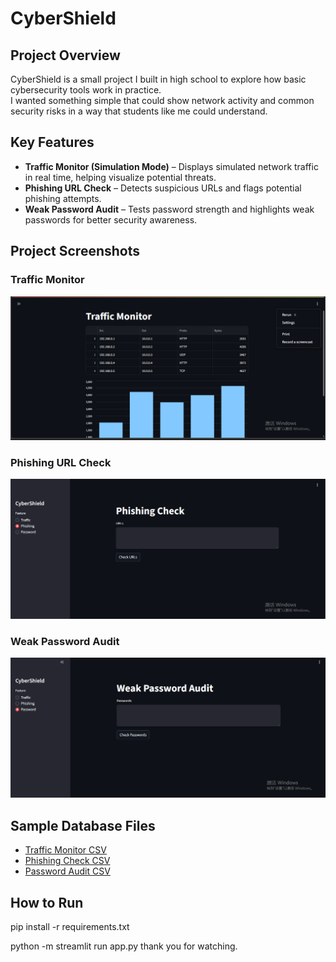 # CyberShield

## Project Overview
CyberShield is a small project I built in high school to explore how basic cybersecurity tools work in practice.  
I wanted something simple that could show network activity and common security risks in a way that students like me could understand.

## Key Features
- **Traffic Monitor (Simulation Mode)** – Displays simulated network traffic in real time, helping visualize potential threats.  
- **Phishing URL Check** – Detects suspicious URLs and flags potential phishing attempts.  
- **Weak Password Audit** – Tests password strength and highlights weak passwords for better security awareness.

## Project Screenshots

### Traffic Monitor
![Traffic Monitor](docs/exports/traffic_monitor_demo.png)

### Phishing URL Check
![Phishing Check](docs/exports/phishing_check_demo.png)

### Weak Password Audit
![Password Audit](docs/exports/password_audit_demo.png)

## Sample Database Files
- [Traffic Monitor CSV](docs/exports/traffic_log_sample.csv)  
- [Phishing Check CSV](docs/exports/phishing_check_sample.csv)  
- [Password Audit CSV](docs/exports/password_audit_sample.csv)


## How to Run
pip install -r requirements.txt 

python -m streamlit run app.py
thank you for watching.
